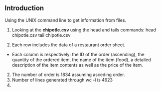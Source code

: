 ## Introduction
Using the UNIX command line to get information from files. 

1. Looking at the <b>chipotle.csv</b> using the head and tails commands:
head chipotle.csv
tail chipotle.csv

1. Each row includes the data of a restaurant order sheet.
* Each column is respectively: the ID of the order (ascending), the quantity of the ordered item, the name of the item (food), a detailed description of the item contents as well as the price of the item.
2. The number of order is 1834 assuming asceding order.
3. Number of lines generated through wc -l is 4623
4. 
